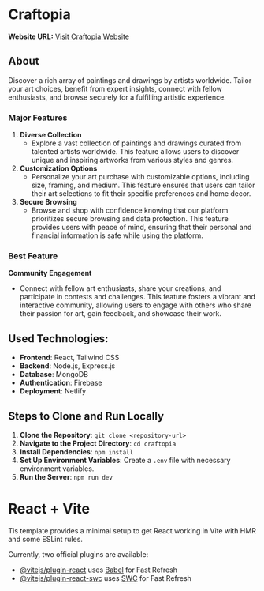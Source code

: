 # Craftopia

**Website URL:** [Visit Craftopia Website](https://craftopia2024.netlify.app/)

## About
Discover a rich array of paintings and drawings by artists worldwide. Tailor your art choices, benefit from expert insights, connect with fellow enthusiasts, and browse securely for a fulfilling artistic experience.

### Major Features
1. **Diverse Collection**
   - Explore a vast collection of paintings and drawings curated from talented artists worldwide. This feature allows users to discover unique and inspiring artworks from various styles and genres.
2. **Customization Options**
   - Personalize your art purchase with customizable options, including size, framing, and medium. This feature ensures that users can tailor their art selections to fit their specific preferences and home decor.
3. **Secure Browsing**
   - Browse and shop with confidence knowing that our platform prioritizes secure browsing and data protection. This feature provides users with peace of mind, ensuring that their personal and financial information is safe while using the platform.

### Best Feature
**Community Engagement**
- Connect with fellow art enthusiasts, share your creations, and participate in contests and challenges. This feature fosters a vibrant and interactive community, allowing users to engage with others who share their passion for art, gain feedback, and showcase their work.

## Used Technologies:
- **Frontend**: React, Tailwind CSS
- **Backend**: Node.js, Express.js
- **Database**: MongoDB
- **Authentication**: Firebase
- **Deployment**: Netlify

## Steps to Clone and Run Locally
1. **Clone the Repository**: `git clone <repository-url>`
2. **Navigate to the Project Directory**: `cd craftopia`
3. **Install Dependencies**: `npm install`
4. **Set Up Environment Variables**: Create a `.env` file with necessary environment variables.
5. **Run the Server**: `npm run dev`


# React + Vite

Tis template provides a minimal setup to get React working in Vite with HMR and some ESLint rules.

Currently, two official plugins are available:

- [@vitejs/plugin-react](https://github.com/vitejs/vite-plugin-react/blob/main/packages/plugin-react/README.md) uses [Babel](https://babeljs.io/) for Fast Refresh
- [@vitejs/plugin-react-swc](https://github.com/vitejs/vite-plugin-react-swc) uses [SWC](https://swc.rs/) for Fast Refresh
